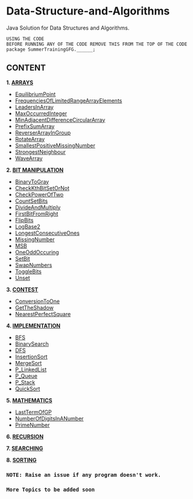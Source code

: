 # Data-Structure-and-Algorithms
Java Solution for Data Structures and Algorithms.
    
    USING THE CODE
    BEFORE RUNNING ANY OF THE CODE REMOVE THIS FROM THE TOP OF THE CODE
    package SummerTrainingGFG.______;
    
## CONTENT
<b>1. [ARRAYS](Arrays)</b>
* [EquilibriumPoint](Arrays/EquilibriumPoint.java)
* [FrequenciesOfLimitedRangeArrayElements](Arrays/FrequenciesOfLimitedRangeArrayElements.java)
* [LeadersInArray](Arrays/LeadersInArray.java)
* [MaxOccurredInteger](Arrays/MaxOccurredInteger.java)
* [MinAdjacentDifferenceCircularArray](Arrays/MinAdjacentDifferenceCircularArray.java)
* [PrefixSumArray](Arrays/PrefixSumArray.java)
* [ReverserArrayInGroup](Arrays/ReverserArrayInGroup.java)
* [RotateArray](Arrays/RotateArray.java)
* [SmallestPositiveMissingNumber](Arrays/SmallestPositiveMissingNumber.java)
* [StrongestNeighbour](Arrays/StrongestNeighbour.java)
* [WaveArray](Arrays/WaveArray.java)

<b>2.	[BIT MANIPULATION](BitManipulation)</b>
* [BinaryToGray](BitManipulation/BinaryToGray.java)
* [CheckKthBitSetOrNot](BitManipulation/CheckKthBitSetOrNot.java)
* [CheckPowerOfTwo](BitManipulation/CheckPowerOfTwo.java)
* [CountSetBits](BitManipulation/CountSetBits.java)
* [DivideAndMultiply](BitManipulation/DivideAndMultiply.java)
* [FirstBitFromRight](BitManipulation/FirstBitFromRight.java)
* [FlipBits](BitManipulation/FlipBits.java)
* [LogBase2](BitManipulation/LogBase2.java)
* [LongestConsecutiveOnes](BitManipulation/LongestConsecutiveOnes.java)
* [MissingNumber](BitManipulation/MissingNumber.java)
* [MSB](BitManipulation/MSB.java)
* [OneOddOccuring](BitManipulation/OneOddOccuring.java)
* [SetBit](BitManipulation/SetBit.java)
* [SwapNumbers](BitManipulation/SwapNumbers.java)
* [ToggleBits](BitManipulation/ToggleBits.java)
* [Unset](BitManipulation/Unset.java)

<b>3.	[CONTEST](Contest)</b>
* [ConversionToOne](Contest/ConversionToOne.java)
* [GetTheShadow](Contest/GetTheShadow.java)
* [NearestPerfectSquare](Contest/NearestPerfectSquare.java)

<b>4.	[IMPLEMENTATION](Implementation)</b>
* [BFS](Implementation/BFS.java)
* [BinarySearch](Implementation/BinarySearch.java)
* [DFS](Implementation/DFS.java)
* [InsertionSort](Implementation/InsertionSort.java)
* [MergeSort](Implementation/MergeSort.java)
* [P_LinkedList](Implementation/P_LinkedList.java)
* [P_Queue](Implementation/P_Queue.java)
* [P_Stack](Implementation/P_Stack.java)
* [QuickSort](Implementation/QuickSort.java)

<b>5.	[MATHEMATICS](Mathematics)</b>

* [LastTermOfGP](Mathematics/LastTermOfGP.java)
* [NumberOfDigitsInANumber](Mathematics/NumberOfDigitsInANumber.java)
* [PrimeNumber](Mathematics/PrimeNumber.java)

<b>6.	[RECURSION](Recursion)</b>

<b>7.	[SEARCHING](Searching)</b>

<b>8.	[SORTING](Sorting)</b>



### `NOTE: Raise an issue if any program doesn't work.`
### `More Topics to be added soon`